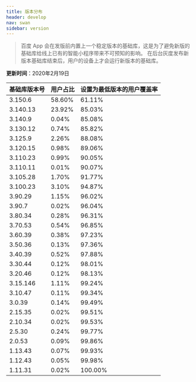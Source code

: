 ```yaml
---
title: 版本分布
header: develop
nav: swan
sidebar: version
---
```


> 百度 App 会在发版前内置上一个稳定版本的基础库，这是为了避免新版的基础库给线上已有的智能小程序带来不可预知的影响。
在后台灰度发布新版本基础库结束后，用户的设备上才会运行新版本的基础库。


**更新时间**：2020年2月19日


 
|基础库版本号|用户占比|设置为最低版本的用户覆盖率|
|:---|:---|:---|
|3.150.6| 58.60%|61.11%|
|3.140.13| 23.92%|85.03%|
|3.140.9| 0.04%|85.08%|
|3.130.12| 0.74%|85.82%|
|3.125.9| 2.26%|88.08%|
|3.120.15| 0.98%|89.06%|
|3.110.23| 0.99%|90.05%|
|3.110.11| 0.01%|90.07%|
|3.105.28| 1.70%|91.77%|
|3.100.23| 3.10%|94.87%|
|3.90.29| 1.15%|96.02%|
|3.90.7| 0.02%|96.04%|
|3.80.34| 0.28%|96.31%|
|3.70.53| 0.54%|96.85%|
|3.60.39| 0.38%|97.23%|
|3.50.36| 0.13%|97.36%|
|3.40.39| 0.52%|97.88%|
|3.30.44| 0.12%|98.01%|
|3.20.46| 0.12%|98.13%|
|3.15.146| 1.11%|99.24%|
|3.10.47| 0.11%|99.34%|
|3.0.39| 0.14%|99.49%|
|2.15.35| 0.02%|99.51%|
|2.10.34| 0.02%|99.53%|
|2.5.30|0.24%|99.77%|
|2.0.53| 0.09%|99.86%|
|1.13.43| 0.07%|99.93%|
|1.12.43| 0.05%|99.98%|
|1.11.31| 0.02%|100.00%|